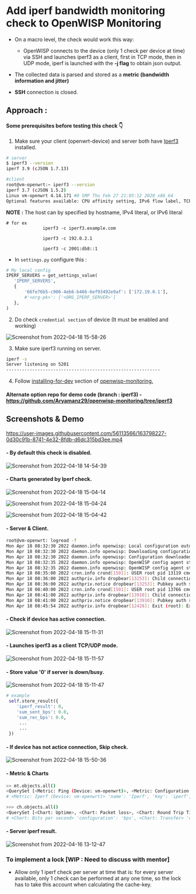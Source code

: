 # Add iperf bandwidth monitoring check to OpenWISP Monitoring

- On a macro level, the check would work this way:

    - OpenWISP connects to the device (only 1 check per device at time) via SSH and launches iperf3 as a client, first in TCP mode, then in UDP mode, iperf is launched with the **-j flag** to obtain json output.

- The collected data is parsed and stored as a **metric (bandwidth information and jitter)**

- **SSH** connection is closed.


## Approach : 

 #### Some prerequisites before testing this check 👇

 1. Make sure your client (openwrt-device) and server both have [Iperf3](https://iperf.fr/iperf-download.php) installed.  
 ```bash
# server
$ iperf3 --version
iperf 3.9 (cJSON 1.7.13)

#client
root@vm-openwrt:~ iperf3 --version
iperf 3.7 (cJSON 1.5.2)
Linux vm-openwrt 4.14.171 #0 SMP Thu Feb 27 21:05:12 2020 x86_64
Optional features available: CPU affinity setting, IPv6 flow label, TCP congestion algorithm setting, sendfile / zerocopy, socket pacing
 ```

 **NOTE :** The host can by specified by hostname, IPv4 literal, or IPv6 literal
```
# for ex
              iperf3 -c iperf3.example.com

              iperf3 -c 192.0.2.1

              iperf3 -c 2001:db8::1
```

 - In `settings.py` configure this : 
 ```python
 # My local config
 IPERF_SERVERS = get_settings_value(
    'IPERF_SERVERS',
    {
        '66fe76b5-c906-4eb6-b466-6ef93492e9af': ['172.19.0.1'],
        #'<org-pk>': ['<ORG_IPERF_SERVER>']
    },
)
 ```
 2. Do check `credential section` of device (It must be enabled and working)

![Screenshot from 2022-04-18 15-58-26](https://user-images.githubusercontent.com/56113566/163795957-1c29a53f-f8e4-4130-9daa-0a8ff0b4c2c5.png)


 3. Make sure iperf3 running on server.
 ```bash
 iperf -s
 Server listening on 5201
-----------------------------------------------------------
 ```
 4. Follow [installing-for-dev](https://github.com/openwisp/openwisp-monitoring#installing-for-development) section of [openwisp-monitoring.](https://github.com/openwisp/openwisp-monitoring)

#### Alternate option repo for demo code (branch : iperf3) - https://github.com/Aryamanz29/openwisp-monitoring/tree/iperf3 

## Screenshots & Demo


https://user-images.githubusercontent.com/56113566/163798227-0d30c91b-8741-4e32-8fdb-d6dc315bd3ee.mp4


#### - By default this check is disabled.

![Screenshot from 2022-04-18 14-54-39](https://user-images.githubusercontent.com/56113566/163787971-d6d3001f-2687-4982-ae4a-b040e458c15b.png)

#### - Charts generated by Iperf check.


![Screenshot from 2022-04-18 15-04-14](https://user-images.githubusercontent.com/56113566/163789635-33bcd68d-31b7-44d7-83ae-6d51ce56723a.png)

![Screenshot from 2022-04-18 15-04-24](https://user-images.githubusercontent.com/56113566/163789639-c471b475-98d0-4c57-9e1f-bc1277ca6352.png)

![Screenshot from 2022-04-18 15-04-42](https://user-images.githubusercontent.com/56113566/163789645-ce11f48c-791d-4529-abd8-18bb22646882.png)


#### - Server & Client.

```bash 
root@vm-openwrt: logread -f
Mon Apr 18 08:32:30 2022 daemon.info openwisp: Local configuration outdated
Mon Apr 18 08:32:30 2022 daemon.info openwisp: Downloading configuration from controller...
Mon Apr 18 08:32:30 2022 daemon.info openwisp: Configuration downloaded, now applying it...
Mon Apr 18 08:32:35 2022 daemon.info openwisp: OpenWISP config agent stopping
Mon Apr 18 08:32:35 2022 daemon.info openwisp: OpenWISP config agent started
Mon Apr 18 08:35:00 2022 cron.info crond[1501]: USER root pid 13119 cmd /usr/sbin/openwisp-monitoring
Mon Apr 18 08:36:00 2022 authpriv.info dropbear[13253]: Child connection from 192.168.56.1:49740
Mon Apr 18 08:36:00 2022 authpriv.notice dropbear[13253]: Pubkey auth succeeded for 'root' with key sha1!! 24:3a:1b:3f:54:66:a5:0e:3f:6a:dd:24:ea:d3:4a:b7:27:e6:f3:e2 from 192.168.56.1:49740
Mon Apr 18 08:40:00 2022 cron.info crond[1501]: USER root pid 13766 cmd /usr/sbin/openwisp-monitoring
Mon Apr 18 08:41:00 2022 authpriv.info dropbear[13910]: Child connection from 192.168.56.1:49742
Mon Apr 18 08:41:00 2022 authpriv.notice dropbear[13910]: Pubkey auth succeeded for 'root' with key sha1!! 24:3a:1b:3f:54:66:a5:0e:3f:6a:dd:24:ea:d3:4a:b7:27:e6:f3:e2 from 192.168.56.1:49742
Mon Apr 18 08:45:54 2022 authpriv.info dropbear[12428]: Exit (root): Exited normally
``` 

#### - Check if device has active connection.
![Screenshot from 2022-04-18 15-11-31](https://user-images.githubusercontent.com/56113566/163790778-73c382b0-5880-44b7-aeee-ae1957bca800.png)

#### - Launches iperf3 as a client TCP/UDP mode.

![Screenshot from 2022-04-18 15-11-57](https://user-images.githubusercontent.com/56113566/163790783-d1dbc5d4-db23-442a-885f-a7dce7ee61f4.png)

#### - Store value '0' if server is down/busy.

![Screenshot from 2022-04-18 15-11-47](https://user-images.githubusercontent.com/56113566/163790782-99b28d00-117a-4387-a49f-9f5cd7081caf.png)

```python
# example 
 self.store_result({
    'iperf_result': 0,
    'sum_sent_bps': 0.0,
    'sum_rec_bps': 0.0,
     ...
     ... 
 })
```
#### - If device has not actice connection, Skip check.


![Screenshot from 2022-04-18 15-50-36](https://user-images.githubusercontent.com/56113566/163795276-f02c07ec-370a-43e2-a676-f6c1e3c7145b.png)


#### - Metric & Charts

```bash
>> mt.objects.all()
<QuerySet [<Metric: Ping (Device: vm-openwrt)>, <Metric: Configuration Applied (Device: vm-openwrt)>, <Metric: eth1 traffic (Device: vm-openwrt)>, <Metric: CPU usage (Device: vm-openwrt)>, <Metric: Disk usage (Device: vm-openwrt)>, <Metric: Memory usage (Device: vm-openwrt)>, <Metric: Iperf (Device: vm-openwrt)>]>
# <Metric: Iperf (Device: vm-openwrt)> 'name': 'Iperf', 'key': 'iperf', 'field_name': 'iperf_result', 'configuration': 'iperf'

>>> ch.objects.all()
<QuerySet [<Chart: Uptime>, <Chart: Packet loss>, <Chart: Round Trip Time>, <Chart: Traffic>, <Chart: CPU Load>, <Chart: Disk Usage>, <Chart: Memory Usage>, <Chart: Bits per second>, <Chart: Transfer>, <Chart: Retransmits>]>
# <Chart: Bits per second> 'configuration': 'bps', <Chart: Transfer> 'configuration': 'transfer', Chart: Retransmits> 'configuration': 'retransmits'
```

#### - Server iperf result.

![Screenshot from 2022-04-16 13-12-47](https://user-images.githubusercontent.com/56113566/163666812-8db6fe63-9398-4f60-a287-5fbe78ea441f.png)

### To implement a lock [WIP : Need to discuss with mentor]
- Allow only 1 iperf check per server at time that is: for every server available, only 1 check can be performed at any one time, so the lock has to take this account when calculating the cache-key.